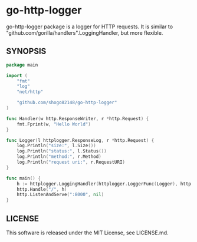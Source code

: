 # go-http-logger

go-http-logger package is a logger for HTTP requests.
It is similar to "github.com/gorilla/handlers".LoggingHandler, but more flexible.

## SYNOPSIS

``` go
package main

import (
	"fmt"
	"log"
	"net/http"

	"github.com/shogo82148/go-http-logger"
)

func Handler(w http.ResponseWriter, r *http.Request) {
	fmt.Fprint(w, "Hello World")
}

func Logger(l httplogger.ResponseLog, r *http.Request) {
	log.Println("size:", l.Size())
	log.Println("status:", l.Status())
	log.Println("method:", r.Method)
	log.Println("request uri:", r.RequestURI)
}

func main() {
	h := httplogger.LoggingHandler(httplogger.LoggerFunc(Logger), http.HandlerFunc(Handler))
	http.Handle("/", h)
	http.ListenAndServe(":8000", nil)
}
```


## LICENSE

This software is released under the MIT License, see LICENSE.md.
